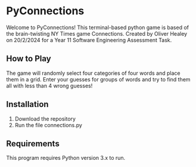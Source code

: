 # PyConnections

Welcome to PyConnections! This terminal-based python game is based of the brain-twisting NY Times game Connections. Created by Oliver Healey on 20/2/2024 for a Year 11 Software Engineering Assessment Task.

## How to Play
The game will randomly select four categories of four words and place them in a grid. Enter your guesses for groups of words and try to find them all with less than 4 wrong guesses!

## Installation
1. Download the repository
2. Run the file connections.py

## Requirements
This program requires Python version 3.x to run.
